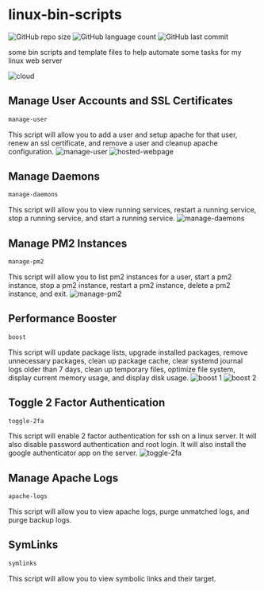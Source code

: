 # linux-bin-scripts
![GitHub repo size](https://img.shields.io/github/repo-size/tonywied17/linux-bin-scripts?style=for-the-badge)
![GitHub language count](https://img.shields.io/github/languages/top/tonywied17/linux-bin-scripts?style=for-the-badge)
![GitHub last commit](https://img.shields.io/github/last-commit/tonywied17/linux-bin-scripts?style=for-the-badge)

some bin scripts and template files to help automate some tasks for my linux web server

![cloud](https://raw.githubusercontent.com/tonywied17/linux-bin-scripts/refs/heads/main/assets/cloud.png)

## Manage User Accounts and SSL Certificates
```bash
manage-user
```
This script will allow you to add a user and setup apache for that user, renew an ssl certificate, and remove a user and cleanup apache configuration.
![manage-user](https://raw.githubusercontent.com/tonywied17/linux-bin-scripts/refs/heads/main/assets/manage-user.png)
![hosted-webpage](https://raw.githubusercontent.com/tonywied17/linux-bin-scripts/refs/heads/main/assets/manage-user-result.png)

## Manage Daemons
```bash
manage-daemons
```
This script will allow you to view running services, restart a running service, stop a running service, and start a running service.
![manage-daemons](https://raw.githubusercontent.com/tonywied17/linux-bin-scripts/refs/heads/main/assets/manage-daemons.png)

## Manage PM2 Instances
```bash
manage-pm2
```
This script will allow you to list pm2 instances for a user, start a pm2 instance, stop a pm2 instance, restart a pm2 instance, delete a pm2 instance, and exit.
![manage-pm2](https://raw.githubusercontent.com/tonywied17/linux-bin-scripts/refs/heads/main/assets/manage-pm2.png)

## Performance Booster
```bash
boost
```
This script will update package lists, upgrade installed packages, remove unnecessary packages, clean up package cache, clear systemd journal logs older than 7 days, clean up temporary files, optimize file system, display current memory usage, and display disk usage.
![boost 1](https://raw.githubusercontent.com/tonywied17/linux-bin-scripts/refs/heads/main/assets/boost-1.png)
![boost 2](https://raw.githubusercontent.com/tonywied17/linux-bin-scripts/refs/heads/main/assets/boost-2.png)


## Toggle 2 Factor Authentication
```bash
toggle-2fa
```
This script will enable 2 factor authentication for ssh on a linux server. It will also disable password authentication and root login. It will also install the google authenticator app on the server.
![toggle-2fa](https://raw.githubusercontent.com/tonywied17/linux-bin-scripts/refs/heads/main/assets/toggle-2fa.png)

## Manage Apache Logs
```bash
apache-logs
```
This script will allow you to view apache logs, purge unmatched logs, and purge backup logs.

## SymLinks
```bash
symlinks
```
This script will allow you to view symbolic links and their target.
